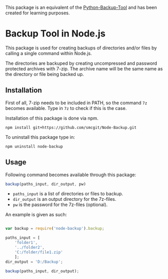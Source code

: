 This package is an equivalent of the [Python-Backup-Tool](https://github.com/smcgit/Python-Backup) and has been created for learning purposes.

# Backup Tool in Node.js

This package is used for creating backups of directories and/or files by calling a single command within Node.js.

The directories are backuped by creating uncompressed and password protected archives with 7-zip. The archive name will be the same name as the directory or file being backed up.

## Installation

First of all, 7-zip needs to be included in PATH, so the command `7z` becomes available. Type in `7z` to check if this is the case.

Installation of this package is done via npm.

```
npm install git+https://github.com/smcgit/Node-Backup.git
```

To uninstall this package type in:

```
npm uninstall node-backup
```

## Usage

Following command becomes available through this package:

```javascript
backup(paths_input, dir_output, pw)
```

* `paths_input` is a list of directories or files to backup.
* `dir_output` is an output directory for the 7z-files.
* `pw` is the password for the 7z-files (optional).

An example is given as such:

```javascript

var backup = require('node-backup').backup;

paths_input = [
	'folder1',
	'../folder2',
	'C:/folder/file1.zip'
	];
dir_output = 'D:/Backup';

backup(paths_input, dir_output);

```
